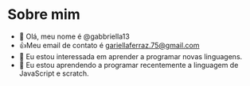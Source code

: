 # Sobre mim
- 👋 Olá, meu nome é @gabbriella13
- :+1:Meu email de contato é gariellaferraz.75@gmail.com
- 👀 Eu estou interessada em aprender a programar novas linguagens.
- 🌱 Eu estou aprendendo a programar recentemente a linguagem de JavaScript e scratch.


